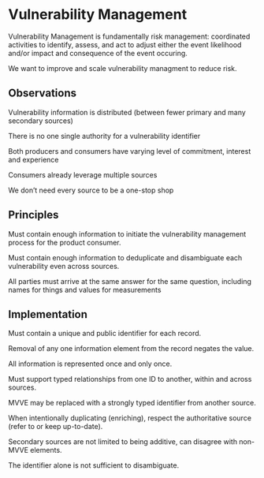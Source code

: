 # Vulnerability Management

Vulnerability Management is fundamentally risk management: coordinated activities to identify, assess, and act to adjust either the event likelihood and/or impact and consequence of the event occuring. 

We want to improve and scale vulnerability managment to reduce risk.

## Observations

Vulnerability information is distributed (between fewer primary and many secondary sources)

There is no one single authority for a vulnerability identifier

Both producers and consumers have varying level of commitment, interest and experience

Consumers already leverage multiple sources

We don’t need every source to be a one-stop shop

## Principles

Must contain enough information to initiate the vulnerability management process for the product consumer. 

Must contain enough information to deduplicate and disambiguate each vulnerability even across sources.

All parties must arrive at the same answer for the same question, including names for things and values for measurements

## Implementation

Must contain a unique and public identifier for each record.

Removal of any one information element from the record negates the value.

All information is represented once and only once.

Must support typed relationships from one ID to another, within and across sources.

MVVE may be replaced with a strongly typed identifier from another source.

When intentionally duplicating (enriching), respect the authoritative source (refer to or keep up-to-date). 

Secondary sources are not limited to being additive, can disagree with non-MVVE elements.

The identifier alone is not sufficient to disambiguate.
